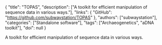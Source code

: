 {
  "title": "TOPAS",
  "description": ["A toolkit for efficient manipulation of sequence data in various ways."],
  "links": {
    "GitHub": "https://github.com/subwaystation/TOPAS"
  },
  "authors": ["subwaystation"],
  "categories": ["Standalone software"],
  "tags": ["Archaeogenetics", "aDNA toolkit"],
  "doi": null
}

<!-- Generated by csv2md.R – do not edit by hand -->

A toolkit for efficient manipulation of sequence data in various ways.